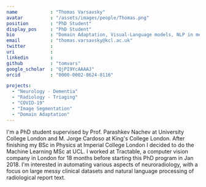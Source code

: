 ```yaml
---
name            : "Thomas Varsavsky"
avatar          : "/assets/images/people/Thomas.png"
position        : "PhD Student"
display_pos     : "PhD Student"
bio             : "Domain Adaptation, Visual-Language models, NLP in medical imaging, Multi-modal MRI"
email           : "thomas.varsavsky@kcl.ac.uk"
twitter         :
uri             :
linkedin        :
github          : "tomvars"
google_scholar  : "QjPI9YcAAAAJ"
orcid           : "0000-0002-8624-8116"

projects:
  - "Neurology - Dementia"
  - "Radiology - Triaging"
  - "COVID-19"
  - "Image Segmentation"
  - "Domain Adaptation"
---
```


I'm a PhD student supervised by Prof. Parashkev Nachev at University College London and M. Jorge Cardoso at King's College London. After finishing my BSc in Physics at Imperial College London I decided to do the Machine Learning MSc at UCL. I worked at Tractable, a computer vision company in London for 18 months before starting this PhD program in Jan 2018. I'm interested in automating various aspects of neuroradiology, with a focus on large messy clinical datasets and natural language processing of radiological report text.
